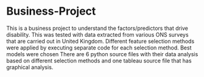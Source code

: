 # Business-Project
This is a business project to understand the factors/predictors that drive disability.
This was tested with data extracted from various ONS surveys that are carried out in United Kingdom.
Different feature selection methods were applied by executing separate code for each selection method.
Best models were chosen
There are 6 python source files with their data analysis based on different selection methods
and one tableau source file that has graphical analysis.
